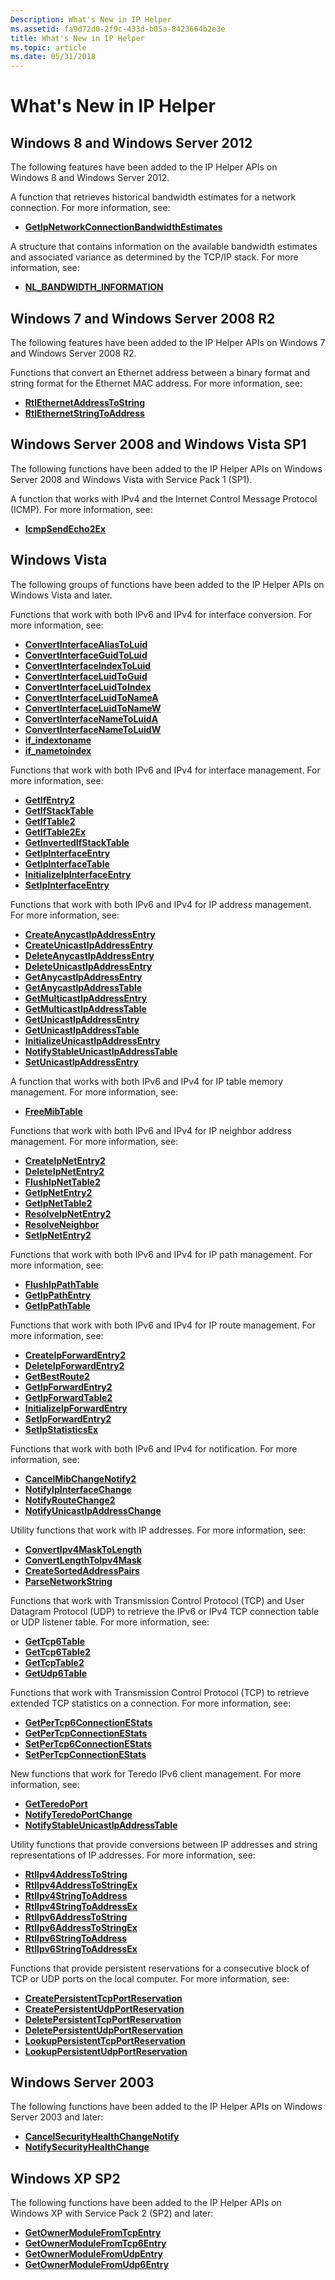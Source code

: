 ```yaml
---
Description: What's New in IP Helper
ms.assetid: fa9d72d0-2f9c-433d-b05a-8423664b2e3e
title: What's New in IP Helper
ms.topic: article
ms.date: 05/31/2018
---
```


# What's New in IP Helper

## Windows 8 and Windows Server 2012

The following features have been added to the IP Helper APIs on Windows 8 and Windows Server 2012.

A function that retrieves historical bandwidth estimates for a network connection. For more information, see:

-   [**GetIpNetworkConnectionBandwidthEstimates**](/windows/desktop/api/Netioapi/nf-netioapi-getipnetworkconnectionbandwidthestimates)

A structure that contains information on the available bandwidth estimates and associated variance as determined by the TCP/IP stack. For more information, see:

-   [**NL\_BANDWIDTH\_INFORMATION**](/windows/desktop/api/Nldef/ns-nldef-nl_bandwidth_information)

## Windows 7 and Windows Server 2008 R2

The following features have been added to the IP Helper APIs on Windows 7 and Windows Server 2008 R2.

Functions that convert an Ethernet address between a binary format and string format for the Ethernet MAC address. For more information, see:

-   [**RtlEthernetAddressToString**](/windows/desktop/api/ip2string/nf-ip2string-rtlethernetaddresstostringa)
-   [**RtlEthernetStringToAddress**](/windows/desktop/api/ip2string/nf-ip2string-rtlethernetstringtoaddressa)

## Windows Server 2008 and Windows Vista SP1

The following functions have been added to the IP Helper APIs on Windows Server 2008 and Windows Vista with Service Pack 1 (SP1).

A function that works with IPv4 and the Internet Control Message Protocol (ICMP). For more information, see:

-   [**IcmpSendEcho2Ex**](/windows/desktop/api/Icmpapi/nf-icmpapi-icmpsendecho2ex)

## Windows Vista

The following groups of functions have been added to the IP Helper APIs on Windows Vista and later.

Functions that work with both IPv6 and IPv4 for interface conversion. For more information, see:

-   [**ConvertInterfaceAliasToLuid**](/windows/desktop/api/Netioapi/nf-netioapi-convertinterfacealiastoluid)
-   [**ConvertInterfaceGuidToLuid**](/windows/desktop/api/Netioapi/nf-netioapi-convertinterfaceguidtoluid)
-   [**ConvertInterfaceIndexToLuid**](/windows/desktop/api/Netioapi/nf-netioapi-convertinterfaceindextoluid)
-   [**ConvertInterfaceLuidToGuid**](/windows/desktop/api/Netioapi/nf-netioapi-convertinterfaceluidtoguid)
-   [**ConvertInterfaceLuidToIndex**](/windows/desktop/api/Netioapi/nf-netioapi-convertinterfaceluidtoindex)
-   [**ConvertInterfaceLuidToNameA**](/windows/desktop/api/Netioapi/nf-netioapi-convertinterfaceluidtonamea)
-   [**ConvertInterfaceLuidToNameW**](/windows/desktop/api/Netioapi/nf-netioapi-convertinterfaceluidtonamew)
-   [**ConvertInterfaceNameToLuidA**](/windows/desktop/api/Netioapi/nf-netioapi-convertinterfacenametoluida)
-   [**ConvertInterfaceNameToLuidW**](/windows/desktop/api/Netioapi/nf-netioapi-convertinterfacenametoluidw)
-   [**if\_indextoname**](/windows/desktop/api/Netioapi/nf-netioapi-if_indextoname)
-   [**if\_nametoindex**](/windows/desktop/api/Netioapi/nf-netioapi-if_nametoindex)

Functions that work with both IPv6 and IPv4 for interface management. For more information, see:

-   [**GetIfEntry2**](/windows/desktop/api/Netioapi/nf-netioapi-getifentry2)
-   [**GetIfStackTable**](/windows/desktop/api/Netioapi/nf-netioapi-getifstacktable)
-   [**GetIfTable2**](/windows/desktop/api/Netioapi/nf-netioapi-getiftable2)
-   [**GetIfTable2Ex**](/windows/desktop/api/Netioapi/nf-netioapi-getiftable2ex)
-   [**GetInvertedIfStackTable**](/windows/desktop/api/Netioapi/nf-netioapi-getinvertedifstacktable)
-   [**GetIpInterfaceEntry**](/windows/desktop/api/Netioapi/nf-netioapi-getipinterfaceentry)
-   [**GetIpInterfaceTable**](/windows/desktop/api/Netioapi/nf-netioapi-getipinterfacetable)
-   [**InitializeIpInterfaceEntry**](/windows/desktop/api/Netioapi/nf-netioapi-initializeipinterfaceentry)
-   [**SetIpInterfaceEntry**](/windows/desktop/api/Netioapi/nf-netioapi-setipinterfaceentry)

Functions that work with both IPv6 and IPv4 for IP address management. For more information, see:

-   [**CreateAnycastIpAddressEntry**](/windows/desktop/api/Netioapi/nf-netioapi-createanycastipaddressentry)
-   [**CreateUnicastIpAddressEntry**](/windows/desktop/api/Netioapi/nf-netioapi-createunicastipaddressentry)
-   [**DeleteAnycastIpAddressEntry**](/windows/desktop/api/Netioapi/nf-netioapi-deleteanycastipaddressentry)
-   [**DeleteUnicastIpAddressEntry**](/windows/desktop/api/Netioapi/nf-netioapi-deleteunicastipaddressentry)
-   [**GetAnycastIpAddressEntry**](/windows/desktop/api/Netioapi/nf-netioapi-getanycastipaddressentry)
-   [**GetAnycastIpAddressTable**](/windows/desktop/api/Netioapi/nf-netioapi-getanycastipaddresstable)
-   [**GetMulticastIpAddressEntry**](/windows/desktop/api/Netioapi/nf-netioapi-getmulticastipaddressentry)
-   [**GetMulticastIpAddressTable**](/windows/desktop/api/Netioapi/nf-netioapi-getmulticastipaddresstable)
-   [**GetUnicastIpAddressEntry**](/windows/desktop/api/Netioapi/nf-netioapi-getunicastipaddressentry)
-   [**GetUnicastIpAddressTable**](/windows/desktop/api/Netioapi/nf-netioapi-getunicastipaddresstable)
-   [**InitializeUnicastIpAddressEntry**](/windows/desktop/api/Netioapi/nf-netioapi-initializeunicastipaddressentry)
-   [**NotifyStableUnicastIpAddressTable**](/windows/desktop/api/Netioapi/nf-netioapi-notifystableunicastipaddresstable)
-   [**SetUnicastIpAddressEntry**](/windows/desktop/api/Netioapi/nf-netioapi-setunicastipaddressentry)

A function that works with both IPv6 and IPv4 for IP table memory management. For more information, see:

-   [**FreeMibTable**](/windows/desktop/api/Netioapi/nf-netioapi-freemibtable)

Functions that work with both IPv6 and IPv4 for IP neighbor address management. For more information, see:

-   [**CreateIpNetEntry2**](/windows/desktop/api/Netioapi/nf-netioapi-createipnetentry2)
-   [**DeleteIpNetEntry2**](/windows/desktop/api/Netioapi/nf-netioapi-deleteipnetentry2)
-   [**FlushIpNetTable2**](/windows/desktop/api/Netioapi/nf-netioapi-flushipnettable2)
-   [**GetIpNetEntry2**](/windows/desktop/api/Netioapi/nf-netioapi-getipnetentry2)
-   [**GetIpNetTable2**](/windows/desktop/api/Netioapi/nf-netioapi-getipnettable2)
-   [**ResolveIpNetEntry2**](/windows/desktop/api/Netioapi/nf-netioapi-resolveipnetentry2)
-   [**ResolveNeighbor**](/windows/desktop/api/Iphlpapi/nf-iphlpapi-resolveneighbor)
-   [**SetIpNetEntry2**](/windows/desktop/api/Netioapi/nf-netioapi-setipnetentry2)

Functions that work with both IPv6 and IPv4 for IP path management. For more information, see:

-   [**FlushIpPathTable**](/windows/desktop/api/Netioapi/nf-netioapi-flushippathtable)
-   [**GetIpPathEntry**](/windows/desktop/api/Netioapi/nf-netioapi-getippathentry)
-   [**GetIpPathTable**](/windows/desktop/api/Netioapi/nf-netioapi-getippathtable)

Functions that work with both IPv6 and IPv4 for IP route management. For more information, see:

-   [**CreateIpForwardEntry2**](/windows/desktop/api/Netioapi/nf-netioapi-createipforwardentry2)
-   [**DeleteIpForwardEntry2**](/windows/desktop/api/Netioapi/nf-netioapi-deleteipforwardentry2)
-   [**GetBestRoute2**](/windows/desktop/api/Netioapi/nf-netioapi-getbestroute2)
-   [**GetIpForwardEntry2**](/windows/desktop/api/Netioapi/nf-netioapi-getipforwardentry2)
-   [**GetIpForwardTable2**](/windows/desktop/api/Netioapi/nf-netioapi-getipforwardtable2)
-   [**InitializeIpForwardEntry**](/windows/desktop/api/Netioapi/nf-netioapi-initializeipforwardentry)
-   [**SetIpForwardEntry2**](/windows/desktop/api/Netioapi/nf-netioapi-setipforwardentry2)
-   [**SetIpStatisticsEx**](/windows/desktop/api/Iphlpapi/nf-iphlpapi-setipstatisticsex)

Functions that work with both IPv6 and IPv4 for notification. For more information, see:

-   [**CancelMibChangeNotify2**](/windows/desktop/api/Netioapi/nf-netioapi-cancelmibchangenotify2)
-   [**NotifyIpInterfaceChange**](/windows/desktop/api/Netioapi/nf-netioapi-notifyipinterfacechange)
-   [**NotifyRouteChange2**](/windows/desktop/api/Netioapi/nf-netioapi-notifyroutechange2)
-   [**NotifyUnicastIpAddressChange**](/windows/desktop/api/Netioapi/nf-netioapi-notifyunicastipaddresschange)

Utility functions that work with IP addresses. For more information, see:

-   [**ConvertIpv4MaskToLength**](/windows/desktop/api/Netioapi/nf-netioapi-convertipv4masktolength)
-   [**ConvertLengthToIpv4Mask**](/windows/desktop/api/Netioapi/nf-netioapi-convertlengthtoipv4mask)
-   [**CreateSortedAddressPairs**](/windows/desktop/api/Netioapi/nf-netioapi-createsortedaddresspairs)
-   [**ParseNetworkString**](/windows/desktop/api/Iphlpapi/nf-iphlpapi-parsenetworkstring)

Functions that work with Transmission Control Protocol (TCP) and User Datagram Protocol (UDP) to retrieve the IPv6 or IPv4 TCP connection table or UDP listener table. For more information, see:

-   [**GetTcp6Table**](/windows/desktop/api/Iphlpapi/nf-iphlpapi-gettcp6table)
-   [**GetTcp6Table2**](/windows/desktop/api/Iphlpapi/nf-iphlpapi-gettcp6table2)
-   [**GetTcpTable2**](/windows/desktop/api/Iphlpapi/nf-iphlpapi-gettcptable2)
-   [**GetUdp6Table**](/windows/desktop/api/Iphlpapi/nf-iphlpapi-getudp6table)

Functions that work with Transmission Control Protocol (TCP) to retrieve extended TCP statistics on a connection. For more information, see:

-   [**GetPerTcp6ConnectionEStats**](/windows/desktop/api/Iphlpapi/nf-iphlpapi-getpertcp6connectionestats)
-   [**GetPerTcpConnectionEStats**](/windows/desktop/api/Iphlpapi/nf-iphlpapi-getpertcpconnectionestats)
-   [**SetPerTcp6ConnectionEStats**](/windows/desktop/api/Iphlpapi/nf-iphlpapi-setpertcp6connectionestats)
-   [**SetPerTcpConnectionEStats**](/windows/desktop/api/Iphlpapi/nf-iphlpapi-setpertcpconnectionestats)

New functions that work for Teredo IPv6 client management. For more information, see:

-   [**GetTeredoPort**](/windows/desktop/api/Netioapi/nf-netioapi-getteredoport)
-   [**NotifyTeredoPortChange**](/windows/desktop/api/Netioapi/nf-netioapi-notifyteredoportchange)
-   [**NotifyStableUnicastIpAddressTable**](/windows/desktop/api/Netioapi/nf-netioapi-notifystableunicastipaddresstable)

Utility functions that provide conversions between IP addresses and string representations of IP addresses. For more information, see:

-   [**RtlIpv4AddressToString**](/windows/desktop/api/ip2string/nf-ip2string-rtlipv4addresstostringa)
-   [**RtlIpv4AddressToStringEx**](/windows/desktop/api/ip2string/nf-ip2string-rtlipv4addresstostringexw)
-   [**RtlIpv4StringToAddress**](/windows/desktop/api/ip2string/nf-ip2string-rtlipv4stringtoaddressa)
-   [**RtlIpv4StringToAddressEx**](/windows/desktop/api/ip2string/nf-ip2string-rtlipv4stringtoaddressexw)
-   [**RtlIpv6AddressToString**](/windows/desktop/api/ip2string/nf-ip2string-rtlipv6addresstostringa)
-   [**RtlIpv6AddressToStringEx**](/windows/desktop/api/ip2string/nf-ip2string-rtlipv6addresstostringexw)
-   [**RtlIpv6StringToAddress**](/windows/desktop/api/ip2string/nf-ip2string-rtlipv6stringtoaddressa)
-   [**RtlIpv6StringToAddressEx**](/windows/desktop/api/ip2string/nf-ip2string-rtlipv6stringtoaddressexw)

Functions that provide persistent reservations for a consecutive block of TCP or UDP ports on the local computer. For more information, see:

-   [**CreatePersistentTcpPortReservation**](/windows/desktop/api/Iphlpapi/nf-iphlpapi-createpersistenttcpportreservation)
-   [**CreatePersistentUdpPortReservation**](/windows/desktop/api/Iphlpapi/nf-iphlpapi-createpersistentudpportreservation)
-   [**DeletePersistentTcpPortReservation**](/windows/desktop/api/Iphlpapi/nf-iphlpapi-deletepersistenttcpportreservation)
-   [**DeletePersistentUdpPortReservation**](/windows/desktop/api/Iphlpapi/nf-iphlpapi-deletepersistentudpportreservation)
-   [**LookupPersistentTcpPortReservation**](/windows/desktop/api/Iphlpapi/nf-iphlpapi-lookuppersistenttcpportreservation)
-   [**LookupPersistentUdpPortReservation**](/windows/desktop/api/Iphlpapi/nf-iphlpapi-lookuppersistentudpportreservation)

## Windows Server 2003

The following functions have been added to the IP Helper APIs on Windows Server 2003 and later:

-   [**CancelSecurityHealthChangeNotify**](/previous-versions/windows/desktop/legacy/bb442512(v=vs.85))
-   [**NotifySecurityHealthChange**](/previous-versions/windows/desktop/legacy/bb451761(v=vs.85))

## Windows XP SP2

The following functions have been added to the IP Helper APIs on Windows XP with Service Pack 2 (SP2) and later:

-   [**GetOwnerModuleFromTcpEntry**](/windows/desktop/api/Iphlpapi/nf-iphlpapi-getownermodulefromtcpentry)
-   [**GetOwnerModuleFromTcp6Entry**](/windows/desktop/api/Iphlpapi/nf-iphlpapi-getownermodulefromtcp6entry)
-   [**GetOwnerModuleFromUdpEntry**](/windows/desktop/api/Iphlpapi/nf-iphlpapi-getownermodulefromudpentry)
-   [**GetOwnerModuleFromUdp6Entry**](/windows/desktop/api/Iphlpapi/nf-iphlpapi-getownermodulefromudp6entry)

 

 